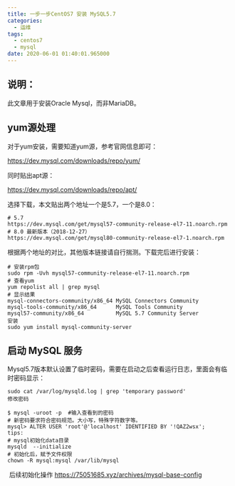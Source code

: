 ```yaml
---
title: 一步一步CentOS7 安装 MySQL5.7
categories:
  - 运维
tags:
  - centos7
  - mysql
date: 2020-06-01 01:40:01.965000
---
```

## 说明：
此文章用于安装Oracle Mysql，而非MariaDB。

## yum源处理
对于yum安装，需要知道yum源，参考官网信息即可：

https://dev.mysql.com/downloads/repo/yum/

同时贴出apt源：

https://dev.mysql.com/downloads/repo/apt/

选择下载，本文贴出两个地址一个是5.7，一个是8.0：

```
# 5.7 
https://dev.mysql.com/get/mysql57-community-release-el7-11.noarch.rpm
# 8.0 最新版本（2018-12-27）
https://dev.mysql.com/get/mysql80-community-release-el7-1.noarch.rpm  
```
根据两个地址的对比，其他版本链接请自行揣测。下载完后进行安装：
```
# 安装rpm包
sudo rpm -Uvh mysql57-community-release-el7-11.noarch.rpm
# 查看yum
yum repolist all | grep mysql
# 显示结果
mysql-connectors-community/x86_64 MySQL Connectors Community
mysql-tools-community/x86_64      MySQL Tools Community
mysql57-community/x86_64          MySQL 5.7 Community Server
安装
sudo yum install mysql-community-server
```

## 启动 MySQL 服务

Mysql5.7版本默认设置了临时密码，需要在启动之后查看运行日志，里面会有临时密码显示：
```
sudo cat /var/log/mysqld.log | grep 'temporary password' 
修改密码

$ mysql -uroot -p  #输入查看到的密码
# 新密码要求符合密码规范。大小写，特殊字符数字等。
mysql> ALTER USER 'root'@'localhost' IDENTIFIED BY '!QAZ2wsx';
tips:
# mysql初始化data目录
mysqld  --initialize  
# 初始化后，赋予文件权限
chown -R mysql:mysql /var/lib/mysql
```

 后续初始化操作
https://75051685.xyz/archives/mysql-base-config
